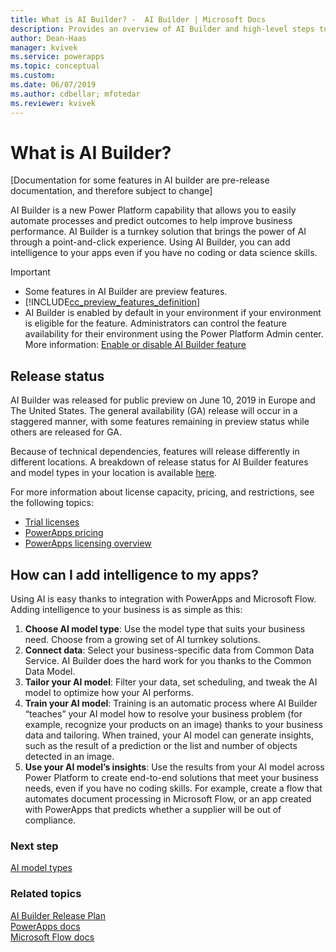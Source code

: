```yaml
---
title: What is AI Builder? -  AI Builder | Microsoft Docs
description: Provides an overview of AI Builder and high-level steps to add intelligence to your apps by using the AI models that are built using AI Builder
author: Dean-Haas
manager: kvivek
ms.service: powerapps
ms.topic: conceptual
ms.custom: 
ms.date: 06/07/2019
ms.author: cdbellar; mfotedar
ms.reviewer: kvivek
---
```


# What is AI Builder?

[Documentation for some features in AI builder are pre-release documentation, and therefore subject to change]

AI Builder is a new Power Platform capability that allows you to easily automate processes and predict outcomes to help improve business performance. AI Builder is a turnkey solution that brings the power of AI through a point-and-click experience. Using AI Builder, you can add intelligence to your apps even if you have no coding or data science skills.

 > [!IMPORTANT]
 >
 > - Some features in AI Builder are preview features.
 > - [!INCLUDE[cc_preview_features_definition](./includes/cc-preview-features-definition.md)]
 > - AI Builder is enabled by default in your environment if your environment is eligible for the feature. Administrators can control the feature availability for their environment using the Power Platform Admin center. More information: [Enable or disable AI Builder feature](administer.md#enable-or-disable-ai-builder-feature)

## Release status

AI Builder was released for public preview on June 10, 2019 in Europe and The United States. The general availability (GA) release will occur in a staggered manner, with some features remaining in preview status while others are released for GA. 

Because of technical dependencies, features will release differently in different locations.  A breakdown of release status for AI Builder features and model types in your location is available [here](https://aka.ms/ai-builder-release-status).

For more information about license capacity, pricing, and restrictions, see the following topics:

 - [Trial licenses]()
 - [PowerApps pricing]()
 - [PowerApps licensing overview](//power-platform/admin/pricing-billing-skus)

## How can I add intelligence to my apps?

Using AI is easy thanks to integration with PowerApps and Microsoft Flow. Adding intelligence to your business is as simple as this: 

1. **Choose AI model type**: Use the model type that suits your business need. Choose from a growing set of AI turnkey solutions.
1. **Connect data**: Select your business-specific data from Common Data Service. AI Builder does the hard work for you thanks to the Common Data Model. 
1. **Tailor your AI model**: Filter your data, set scheduling, and tweak the AI model to optimize how your AI performs.
1. **Train your AI model**: Training is an automatic process where AI Builder “teaches” your AI model how to resolve your business problem (for example, recognize your products on an image) thanks to your business data and tailoring. When trained, your AI model can generate insights, such as the result of a prediction or the list and number of objects detected in an image. 
1. **Use your AI model’s insights**: Use the results from your AI model across Power Platform to create end-to-end solutions that meet your business needs, even if you have no coding skills.  For example, create a flow that automates document processing in Microsoft Flow, or an app created with PowerApps that predicts whether a supplier will be out of compliance.

### Next step

[AI model types](model-types.md) 

### Related topics

[AI Builder Release Plan](/power-platform-release-plan/2019wave2/ai-builder/planned-features)<br/>
[PowerApps docs](https://docs.microsoft.com/powerapps/)<br/>
[Microsoft Flow docs](https://docs.microsoft.com/flow/getting-started)
